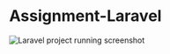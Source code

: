 # Assignment-Laravel
![Laravel project running screenshot](https://github.com/server-run-Screenshot.png)
